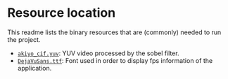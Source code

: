 # Resource location
This readme lists the binary resources that are (commonly) needed to run the project.

* [`akiyo_cif.yuv`](http://preesm.sourceforge.net/downloads/akiyo_cif.7z): YUV video processed by the sobel filter.
* [`DejaVuSans.ttf`](http://preesm.sourceforge.net/downloads/DejaVuSans.ttf): Font used in order to display fps information of the application.
